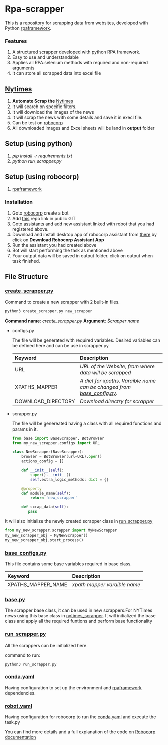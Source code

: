 # Rpa-scrapper

This is a repository for scrapping data from websites, developed with Python [rpaframework](https://rpaframework.org/releasenotes.html).
### Features

1. A structured scrapper developed with python RPA framework. 
3. Easy to use and understandable
4. Applies all RPA.selenium methods with required and non-required arguments
5. It can store all scrapped data into excel file

## [Nytimes](https://www.nytimes.com/)
 1. **Automate Scrap the** [Nytimes](https://www.nytimes.com/)
 3. It will search on specific filters.
 4. It will download the images of the news
 5. It will scrap the news with some details and save it in execl file.
 6. Can be test on [robocorp](https://cloud.robocorp.com/)
 7. All downloaded images and Excel sheets will be land in **output** folder

## Setup (using python)
1. *pip install -r requirements.txt*
2. *python run_scrapper.py*

## Setup (using robocorp)

1. [rpaframework](https://rpaframework.org/releasenotes.html)

### Installation

1. Goto [robocorp](https://cloud.robocorp.com/taskoeneg/task/robots) create a bot
2. Add [this](https://github.com/hannan665/Rpa-scrapper.git) repo link in public GIT
3. Goto [assistants](https://cloud.robocorp.com/taskoeneg/task/assistants) and add new assistant linked with robot that you had registered above. 
4. Download and install desktop app of robocorp assistant from [there](https://cloud.robocorp.com/taskoeneg/task/assistants) by click on **Download Robocorp Assistant App**
5. Run the assistant you had created above
6. Bot will start performing the task as mentioned above
7. Your output data will be saved in output folder. click on output when task finished.


## File Structure

### [create_scrapper.py]()
Command to create a new scrapper with 2 built-in files.

````shell
python3 create_scrapper.py new_scrapper
````
**Command name**: _create_scrapper.py_ 
**Argument**: _Scrapper name_

- configs.py 
   
   The file will be generated with required variables.
   Desired variables can be defined here and can be use in scrapper.py

    Keyword | Description
    | :--- | :---
    URL  | *URL of the Website, from where data will be scrapped*
    XPATHS_MAPPER  | *A dict for xpaths. Varaible name can be changed from  [base_config.py]((https://github.com/hannan665/Rpa-scrapper/blob/master/base_configs.py)).*
    DOWNLOAD_DIRECTORY | *Download directry for scrapper*
- scrapper.py
   
   The file will be genereated having a class with all required functions and params in it.
    ```python
    from base import BaseScrapper, BotBrowser
    from my_new_scrapper.configs import URL
    
    class NewScrapper(BaseScrapper):
        browser = BotBrowser(url=URL).open()
        actions_config = []

        def __init__(self):
            super().__init__()
            self.extra_logic_methods: dict = {}    

        @property
        def module_name(self):
            return 'new_scrapper'

        def scrap_data(self):
           pass
    ```

It will also initialize the newly created scrapper class in [run_scrapper.py](https://github.com/hannan665/Rpa-scrapper/blob/master/run_scrapper.py)

```python
from my_new_scrapper.scrapper import MyNewScrapper
my_new_scrapper_obj = MyNewScrapper()
my_new_scrapper_obj.start_process()
```
    




### [base_configs.py](https://github.com/hannan665/Rpa-scrapper/blob/master/base_configs.py)
This file contains some base variables required in base class.


Keyword | Description
| :--- | :---
XPATHS_MAPPER_NAME  | *xpath mapper varaible name*


### [base.py](https://github.com/hannan665/Rpa-scrapper/blob/master/base.py)
The scrapper base class, it can be used in new scrappers.For NYTimes news using this base class in   [nytimes_scrapper](https://github.com/hannan665/Rpa-scrapper/blob/master/nytimes_scrapper/scrapper.py).
It will initialized the base class and apply all the required funtions and perform base functionality

### [run_scrapper.py](https://github.com/hannan665/Rpa-scrapper/blob/master/run_scrapper.py)
All the scrappers can be initialized here.



command to run:
```shell
python3 run_scrapper.py
```

### [conda.yaml](https://github.com/hannan665/Rpa-scrapper/blob/master/conda.yaml)
Having configuration to set up the environment and [rpaframework](https://rpaframework.org/releasenotes.html) dependencies.

### [robot.yaml](https://github.com/hannan665/Rpa-scrapper/blob/master/conda.yaml)
Having configuration for robocorp to run the [conda.yaml](https://github.com/hannan665/Rpa-scrapper/blob/master/conda.yaml) and execute the task.py


You can find more details and a full explanation of the code on [Robocorp documentation](https://robocorp.com/docs/development-guide/browser/rpa-form-challenge)
